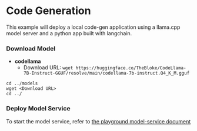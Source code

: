# Code Generation

This example will deploy a local code-gen application using a llama.cpp model server and a python app built with langchain.  

### Download Model

- **codellama**
	- Download URL: `wget https://huggingface.co/TheBloke/CodeLlama-7B-Instruct-GGUF/resolve/main/codellama-7b-instruct.Q4_K_M.gguf` 

```
cd ../models
wget <Download URL>
cd ../
```

### Deploy Model Service

To start the model service, refer to [the playground model-service document](../playground/README.md)

